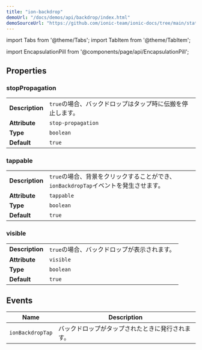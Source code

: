 ```yaml
---
title: "ion-backdrop"
demoUrl: "/docs/demos/api/backdrop/index.html"
demoSourceUrl: "https://github.com/ionic-team/ionic-docs/tree/main/static/demos/api/backdrop/index.html"
---
```

import Tabs from '@theme/Tabs';
import TabItem from '@theme/TabItem';

<head>
  <title>Ionic-Backdrop Component Full Screen Overlay| Ionic Framework</title>
  <meta name="description" content="Ionic-backdrops are full-screen components that overlay other components. Learn more about backdrops, their usage, and their properties here." />
</head>

import EncapsulationPill from '@components/page/api/EncapsulationPill';

<EncapsulationPill type="shadow" />


  
## Properties


### stopPropagation

| | |
| --- | --- |
| **Description** | `true`の場合、バックドロップはタップ時に伝搬を停止します。 |
| **Attribute** | `stop-propagation` |
| **Type** | `boolean` |
| **Default** | `true` |



### tappable

| | |
| --- | --- |
| **Description** | `true`の場合、背景をクリックすることができ、`ionBackdropTap`イベントを発生させます。 |
| **Attribute** | `tappable` |
| **Type** | `boolean` |
| **Default** | `true` |



### visible

| | |
| --- | --- |
| **Description** | `true`の場合、バックドロップが表示されます。 |
| **Attribute** | `visible` |
| **Type** | `boolean` |
| **Default** | `true` |



## Events

| Name | Description |
| --- | --- |
| `ionBackdropTap` | バックドロップがタップされたときに発行されます。 |

